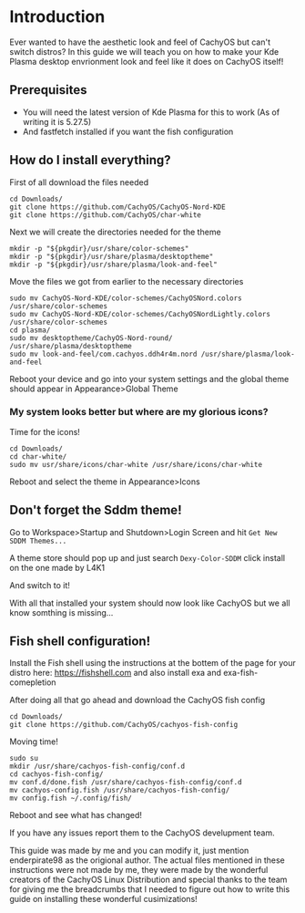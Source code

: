 # Introduction

Ever wanted to have the aesthetic look and feel of CachyOS but can't switch distros? In this guide we will teach you on how to make your Kde Plasma desktop envrionment look and feel like it does on CachyOS itself!

## Prerequisites

- You will need the latest version of Kde Plasma for this to work (As of writing it is 5.27.5)
- And fastfetch installed if you want the fish configuration
## How do I install everything?

First of all download the files needed

```
cd Downloads/
git clone https://github.com/CachyOS/CachyOS-Nord-KDE
git clone https://github.com/CachyOS/char-white
```

Next we will create the directories needed for the theme
```
mkdir -p "${pkgdir}/usr/share/color-schemes"
mkdir -p "${pkgdir}/usr/share/plasma/desktoptheme"
mkdir -p "${pkgdir}/usr/share/plasma/look-and-feel"
```
Move the files we got from earlier to the necessary directories

```
sudo mv CachyOS-Nord-KDE/color-schemes/CachyOSNord.colors /usr/share/color-schemes
sudo mv CachyOS-Nord-KDE/color-schemes/CachyOSNordLightly.colors /usr/share/color-schemes
cd plasma/
sudo mv desktoptheme/CachyOS-Nord-round/ /usr/share/plasma/desktoptheme
sudo mv look-and-feel/com.cachyos.ddh4r4m.nord /usr/share/plasma/look-and-feel
```

Reboot your device and go into your system settings and the global theme should appear in Appearance>Global Theme

### My system looks better but where are my glorious icons?

Time for the icons!

```
cd Downloads/
cd char-white/
sudo mv usr/share/icons/char-white /usr/share/icons/char-white
```

Reboot and select the theme in Appearance>Icons

## Don't forget the Sddm theme!

Go to Workspace>Startup and Shutdown>Login Screen and hit `Get New SDDM Themes...` 

A theme store should pop up and just search ``` Dexy-Color-SDDM ``` click install on the one made by L4K1

And switch to it!

With all that installed your system should now look like CachyOS but we all know somthing is missing...

## Fish shell configuration!

Install the Fish shell using the instructions at the bottem of the page for your distro here: https://fishshell.com and also install exa and exa-fish-comepletion

After doing all that go ahead and download the CachyOS fish config
```
cd Downloads/
git clone https://github.com/CachyOS/cachyos-fish-config
```

Moving time!

```
sudo su
mkdir /usr/share/cachyos-fish-config/conf.d
cd cachyos-fish-config/
mv conf.d/done.fish /usr/share/cachyos-fish-config/conf.d
mv cachyos-config.fish /usr/share/cachyos-fish-config/
mv config.fish ~/.config/fish/

```

Reboot and see what has changed!

If you have any issues report them to the CachyOS develupment team.

This guide was made by me and you can modify it, just mention enderpirate98 as the origional author. The actual files mentioned in these instructions were not made by me, they were made by the wonderful creators of the CachyOS Linux Distribution and special thanks to the team for giving me the breadcrumbs that I needed to figure out how to write this guide on installing these wonderful cusimizations!
